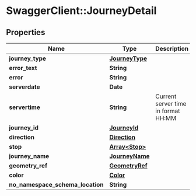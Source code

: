 # SwaggerClient::JourneyDetail

## Properties
Name | Type | Description | Notes
------------ | ------------- | ------------- | -------------
**journey_type** | [**JourneyType**](JourneyType.md) |  | [optional] 
**error_text** | **String** |  | [optional] 
**error** | **String** |  | [optional] 
**serverdate** | **Date** |  | [optional] 
**servertime** | **String** | Current server time in format HH:MM | [optional] 
**journey_id** | [**JourneyId**](JourneyId.md) |  | [optional] 
**direction** | [**Direction**](Direction.md) |  | [optional] 
**stop** | [**Array&lt;Stop&gt;**](Stop.md) |  | [optional] 
**journey_name** | [**JourneyName**](JourneyName.md) |  | [optional] 
**geometry_ref** | [**GeometryRef**](GeometryRef.md) |  | [optional] 
**color** | [**Color**](Color.md) |  | [optional] 
**no_namespace_schema_location** | **String** |  | 


